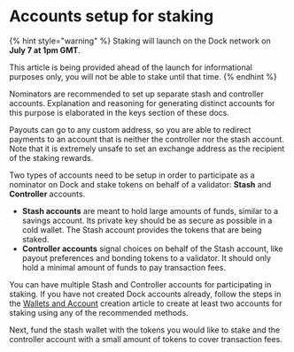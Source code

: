 # Accounts setup for staking

{% hint style="warning" %}
Staking will launch on the Dock network on **July 7 at 1pm GMT**. 

This article is being provided ahead of the launch for informational purposes only, you will not be able to stake until that time.
{% endhint %}

Nominators are recommended to set up separate stash and controller accounts. Explanation and reasoning for generating distinct accounts for this purpose is elaborated in the keys section of these docs.

Payouts can go to any custom address, so you are able to redirect payments to an account that is neither the controller nor the stash account. Note that it is extremely unsafe to set an exchange address as the recipient of the staking rewards.

Two types of accounts need to be setup in order to participate as a nominator on Dock and stake tokens on behalf of a validator: **Stash** and **Controller** accounts.

* **Stash accounts** are meant to hold large amounts of funds, similar to a savings account. Its private key should be as secure as possible in a cold wallet. The Stash account provides the tokens that are being staked.
* **Controller accounts** signal choices on behalf of the Stash account, like payout preferences and bonding tokens to a validator. It should only hold a minimal amount of funds to pay transaction fees.

You can have multiple Stash and Controller accounts for participating in staking. If you have not created Dock accounts already, follow the steps in the [Wallets and Account](https://docs.dock.io/help-center/help-center/wallets-and-account-creation) creation article to create at least two accounts for staking using any of the recommended methods.

Next, fund the stash wallet with the tokens you would like to stake and the controller account with a small amount of tokens to cover transaction fees.  


